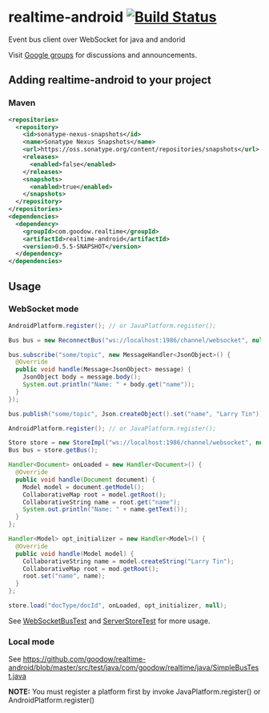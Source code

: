 realtime-android [![Build Status](https://travis-ci.org/goodow/realtime-android.svg?branch=master)](https://travis-ci.org/goodow/realtime-android)
================

Event bus client over WebSocket for java and andorid

Visit [Google groups](https://groups.google.com/forum/#!forum/goodow-realtime) for discussions and announcements.

## Adding realtime-android to your project

### Maven

```xml
<repositories>
  <repository>
    <id>sonatype-nexus-snapshots</id>
    <name>Sonatype Nexus Snapshots</name>
    <url>https://oss.sonatype.org/content/repositories/snapshots</url>
    <releases>
      <enabled>false</enabled>
    </releases>
    <snapshots>
      <enabled>true</enabled>
    </snapshots>
  </repository>
</repositories>
<dependencies>
  <dependency>
    <groupId>com.goodow.realtime</groupId>
    <artifactId>realtime-android</artifactId>
    <version>0.5.5-SNAPSHOT</version>
  </dependency>
</dependencies>
```

## Usage

### WebSocket mode
```java
AndroidPlatform.register(); // or JavaPlatform.register();

Bus bus = new ReconnectBus("ws://localhost:1986/channel/websocket", null);

bus.subscribe("some/topic", new MessageHandler<JsonObject>() {
  @Override
  public void handle(Message<JsonObject> message) {
    JsonObject body = message.body();
    System.out.println("Name: " + body.get("name"));
  }
});

bus.publish("some/topic", Json.createObject().set("name", "Larry Tin"));
```

```java
AndroidPlatform.register(); // or JavaPlatform.register();

Store store = new StoreImpl("ws://localhost:1986/channel/websocket", null);
Bus bus = store.getBus();

Handler<Document> onLoaded = new Handler<Document>() {
  @Override
  public void handle(Document document) {
    Model model = document.getModel();
    CollaborativeMap root = model.getRoot();
    CollaborativeString name = root.get("name");
    System.out.println("Name: " + name.getText());
  }
};

Handler<Model> opt_initializer = new Handler<Model>() {
  @Override
  public void handle(Model model) {
    CollaborativeString name = model.createString("Larry Tin");
    CollaborativeMap root = mod.getRoot();
    root.set("name", name);
  }
};

store.load("docType/docId", onLoaded, opt_initializer, null);
```

See [WebSocketBusTest](https://github.com/goodow/realtime-android/blob/master/src/test/java/com/goodow/realtime/java/WebSocketBusTest.java)
and [ServerStoreTest](https://github.com/goodow/realtime-store/blob/master/src/test/java/com/goodow/realtime/store/impl/ServerStoreTest.java)
for more usage.

### Local mode
See https://github.com/goodow/realtime-android/blob/master/src/test/java/com/goodow/realtime/java/SimpleBusTest.java

**NOTE:** You must register a platform first by invoke JavaPlatform.register() or AndroidPlatform.register()
